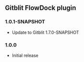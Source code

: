 ## Gitblit FlowDock plugin

### 1.0.1-SNAPSHOT

- Update to Gitblit 1.7.0-SNAPSHOT

### 1.0.0

- Initial release

